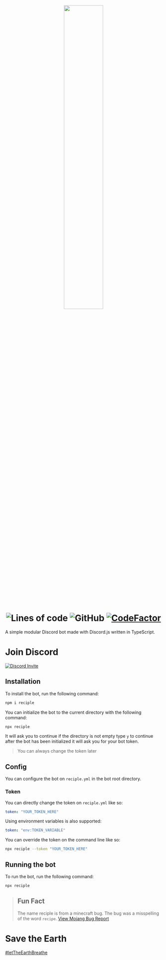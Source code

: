 <h1 align="center">
    <img src="https://i.imgur.com/8pYGOWW.png" width="50%">
    <br>
    <img alt="Lines of code" src="https://img.shields.io/tokei/lines/github/FalloutStudios/Reciple">
    <img alt="GitHub" src="https://img.shields.io/github/license/FalloutStudios/Reciple">
    <a href="https://www.codefactor.io/repository/github/falloutstudios/reciple/overview/main"><img src="https://www.codefactor.io/repository/github/falloutstudios/reciple/badge/main" alt="CodeFactor"></a>
</h1>

A simple modular Discord bot made with Discord.js written in TypeScript.

# Join Discord
[![Discord Invite](https://i.imgur.com/GffJByO.png)](https://discord.gg/2CattJYNpw)

## Installation
To install the bot, run the following command:

```bash
npm i reciple
```

You can initialize the bot to the current directory with the following command:

```bash
npx reciple
```

It will ask you to continue if the directory is not empty type `y` to continue after the bot has been initialized it will ask you for your bot token.

> You can always change the token later

## Config

You can configure the bot on `reciple.yml` in the bot root directory.

### Token

You can directly change the token on `reciple.yml` like so:

```yml
token: "YOUR_TOKEN_HERE"
```

Using environment variables is also supported:

```yml
token: "env:TOKEN_VARIABLE"
```

You can override the token on the command line like so:

```bash
npx reciple --token "YOUR_TOKEN_HERE"
```

## Running the bot
To run the bot, run the following command:

```bash
npx reciple
```

> ## Fun Fact
> The name reciple is from a minecraft bug. The bug was a misspelling of the word `recipe`. [View Mojang Bug Report](https://bugs.mojang.com/browse/MC-225837)

# Save the Earth
[#letTheEarthBreathe](https://rebellion.global/)
